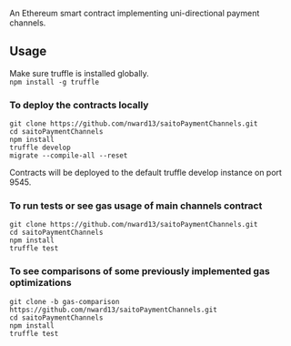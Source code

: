 An Ethereum smart contract implementing uni-directional payment channels.  
  
## Usage  
  
Make sure truffle is installed globally.  
```npm install -g truffle```  

### To deploy the contracts locally
```git clone https://github.com/nward13/saitoPaymentChannels.git```  
```cd saitoPaymentChannels```  
```npm install```  
```truffle develop```  
```migrate --compile-all --reset```  
  
Contracts will be deployed to the default truffle develop instance on port 9545.

### To run tests or see gas usage of main channels contract  
```git clone https://github.com/nward13/saitoPaymentChannels.git```  
```cd saitoPaymentChannels```  
```npm install```  
```truffle test```  
  
### To see comparisons of some previously implemented gas optimizations  
```git clone -b gas-comparison https://github.com/nward13/saitoPaymentChannels.git```  
```cd saitoPaymentChannels```  
```npm install```  
```truffle test```





